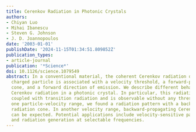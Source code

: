 ```yaml
---
title: Cerenkov Radiation in Photonic Crystals
authors:
- Chiyan Luo
- Mihai Ibanescu
- Steven G. Johnson
- J. D. Joannopoulos
date: '2003-01-01'
publishDate: '2024-11-15T01:34:51.809852Z'
publication_types:
- article-journal
publication: '*Science*'
doi: 10.1126/science.1079549
abstract: In a conventional material, the coherent Cerenkov radiation due to a moving
  charged particle is associated with a velocity threshold, a forward-pointing radiation
  cone, and a forward direction of emission. We describe different behavior for the
  Cerenkov radiation in a photonic crystal. In particular, this radiation is intrinsically
  coupled with transition radiation and is observable without any threshold. Within
  one particle-velocity range, we found a radiation pattern with a backward-pointing
  radiation cone. In another velocity range, backward-propagating Cerenkov radiation
  can be expected. Potential applications include velocity-sensitive particle detection
  and radiation generation at selectable frequencies.
---
```

